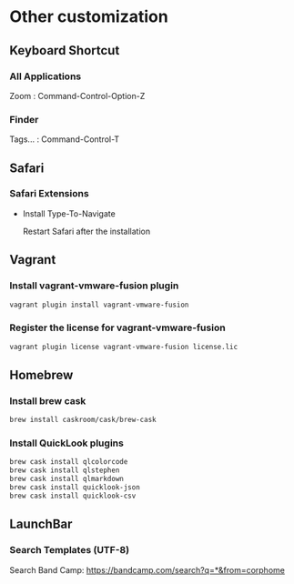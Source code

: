 # Other customization

## Keyboard Shortcut

### All Applications

Zoom : Command-Control-Option-Z

### Finder

Tags... : Command-Control-T

## Safari

### Safari Extensions

- Install Type-To-Navigate

    Restart Safari after the installation

## Vagrant

### Install vagrant-vmware-fusion plugin

```bash
vagrant plugin install vagrant-vmware-fusion
```

### Register the license for vagrant-vmware-fusion

```bash
vagrant plugin license vagrant-vmware-fusion license.lic
```

## Homebrew

### Install brew cask

```bash
brew install caskroom/cask/brew-cask
```

### Install QuickLook plugins

```bash
brew cask install qlcolorcode
brew cask install qlstephen
brew cask install qlmarkdown
brew cask install quicklook-json
brew cask install quicklook-csv
```

## LaunchBar

### Search Templates (UTF-8)

Search Band Camp: https://bandcamp.com/search?q=*&from=corphome
